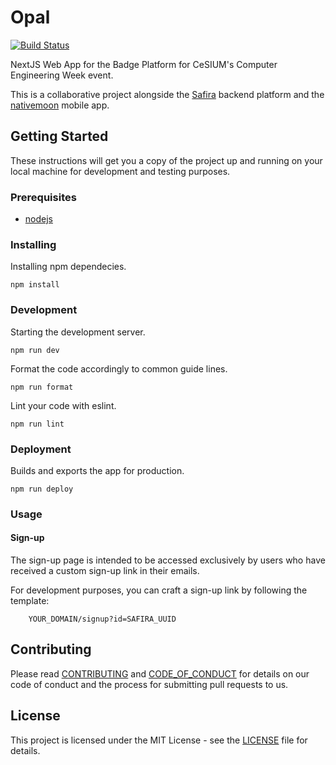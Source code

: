 [safira]: https://github.com/cesium/safira
[nativemoon]: https://github.com/cesium/nativemoon
[travis]: https://travis-ci.org/cesium/opal-node

# Opal

[![Build Status](https://travis-ci.org/cesium/opal.svg?branch=master)](https://travis-ci.org/cesium/opal)

NextJS Web App for the Badge Platform for CeSIUM's Computer Engineering Week
event.

This is a collaborative project alongside the [Safira][safira] backend platform
and the [nativemoon][nativemoon] mobile app.

## Getting Started

These instructions will get you a copy of the project up and running on your
local machine for development and testing purposes.

### Prerequisites

- [nodejs](https://nodejs.org/en/download/)

### Installing

Installing npm dependecies.

```shell
npm install
```

### Development

Starting the development server.

```shell
npm run dev
```

Format the code accordingly to common guide lines.

```shell
npm run format
```

Lint your code with eslint.

```shell
npm run lint
```

### Deployment

Builds and exports the app for production.

```shell
npm run deploy
```

### Usage

#### Sign-up

The sign-up page is intended to be accessed exclusively by users who have received
a custom sign-up link in their emails.

For development purposes, you can craft a sign-up link by following the template:

        YOUR_DOMAIN/signup?id=SAFIRA_UUID

## Contributing

Please read [CONTRIBUTING](CONTRIBUTING.md) and
[CODE_OF_CONDUCT](CODE_OF_CONDUCT.md) for details on our code of conduct and
the process for submitting pull requests to us.

## License

This project is licensed under the MIT License - see the [LICENSE](LICENSE.txt)
file for details.

